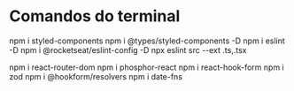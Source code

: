# Comandos do terminal

npm i styled-components
npm i @types/styled-components -D
npm i eslint -D
npm i @rocketseat/eslint-config -D
npx eslint src --ext .ts,.tsx

npm i react-router-dom
npm i phosphor-react
npm i react-hook-form
npm i zod
npm i @hookform/resolvers
npm i date-fns